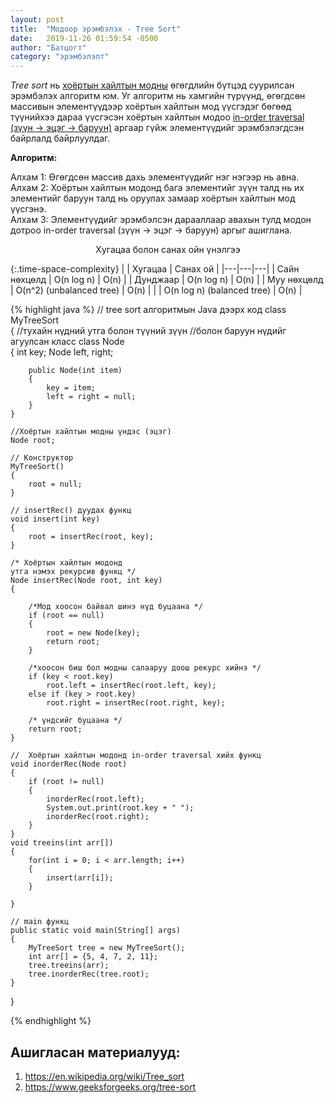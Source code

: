 ```yaml
---
layout: post
title:  "Модоор эрэмбэлэх - Tree Sort"
date:   2019-11-26 01:59:54 -0500
author: "Батцогт"
category: "эрэмбэлэлт"
---
```

*Tree sort* нь [хоёртын хайлтын модны](https://www.geeksforgeeks.org/binary-search-tree-set-1-search-and-insertion) өгөгдлийн бүтцэд суурилсан эрэмбэлэх алгоритм юм. Уг алгоритм нь хамгийн түрүүнд, өгөгдсөн массивын элементүүдээр хоёртын хайлтын мод үүсгэдэг бөгөөд түүнийхээ дараа үүсгэсэн хоёртын хайлтын модоо [in-order traversal (зүүн -> эцэг -> баруун)](https://www.geeksforgeeks.org/binary-search-tree-set-1-search-and-insertion) аргаар гүйж элементүүдийг эрэмбэлэгдсэн байрлалд байрлуулдаг.

**Алгоритм:**

Алхам 1: Өгөгдсөн массив дахь элементүүдийг нэг нэгээр нь авна.\
Алхам 2: Хоёртын хайлтын модонд бага элементийг зүүн талд нь их элементийг баруун талд нь оруулах замаар хоёртын хайлтын мод үүсгэнэ.\
Алхам 3: Элементүүдийг эрэмбэлсэн дарааллаар авахын тулд модон дотроо in-order traversal (зүүн -> эцэг -> баруун) аргыг ашиглана.

<center class="table-title">Хугацаа болон санах ойн үнэлгээ</center>

{:.time-space-complexity}
|                | Хугацаа         | Санах ой         |
|---|---|---|
| Сайн нөхцөлд  | O(n log n) |  O(n) |
| Дунджаар | O(n log n)  | O(n) |
| Муу нөхцөлд  | O(n^2) (unbalanced tree)  |  O(n) |
|   | O(n log n) (balanced tree)  |  O(n) |

{% highlight java %}
// tree sort алгоритмын Java дээрх код 
class MyTreeSort  
{ 
    //тухайн нүдний утга болон түүний зүүн 
    //болон баруун нүдийг агуулсан класс
    class Node  
    { 
        int key; 
        Node left, right; 
  
        public Node(int item)  
        { 
            key = item; 
            left = right = null; 
        } 
    } 
  
    //Хоёртын хайлтын модны үндэс (эцэг) 
    Node root; 
  
    // Конструктор 
    MyTreeSort()  
    {  
        root = null;  
    } 
  
    // insertRec() дуудах функц
    void insert(int key) 
    { 
        root = insertRec(root, key); 
    } 
      
    /* Хоёртын хайлтын модонд 
    утга нэмэх рекурсив функц */
    Node insertRec(Node root, int key)  
    { 
  
        /*Мод хоосон байвал шинэ нүд буцаана */
        if (root == null)  
        { 
            root = new Node(key); 
            return root; 
        } 
  
        /*хоосон биш бол модны салааруу доош рекурс хийнэ */
        if (key < root.key) 
            root.left = insertRec(root.left, key); 
        else if (key > root.key) 
            root.right = insertRec(root.right, key); 
  
        /* үндсийг буцаана */
        return root; 
    } 
      
    //  Хоёртын хайлтын модонд in-order traversal хийх функц
    void inorderRec(Node root)  
    { 
        if (root != null)  
        { 
            inorderRec(root.left); 
            System.out.print(root.key + " "); 
            inorderRec(root.right); 
        } 
    } 
    void treeins(int arr[]) 
    { 
        for(int i = 0; i < arr.length; i++) 
        { 
            insert(arr[i]); 
        } 
          
    } 
  
    // main функц
    public static void main(String[] args)  
    { 
        MyTreeSort tree = new MyTreeSort(); 
        int arr[] = {5, 4, 7, 2, 11}; 
        tree.treeins(arr); 
        tree.inorderRec(tree.root); 
    } 
} 

{% endhighlight %}

## **Ашигласан материалууд:**
1. https://en.wikipedia.org/wiki/Tree_sort
2. https://www.geeksforgeeks.org/tree-sort
